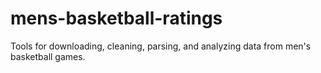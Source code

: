 # mens-basketball-ratings
 Tools for downloading, cleaning, parsing, and analyzing data from men's basketball games.
